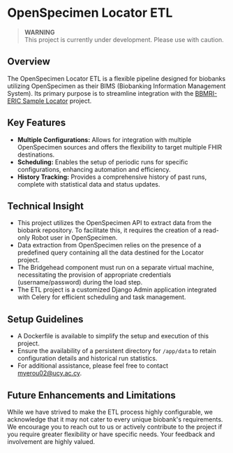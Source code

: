 # OpenSpecimen Locator ETL

> **WARNING**  
> This project is currently under development. Please use with caution.

## Overview

The OpenSpecimen Locator ETL is a flexible pipeline designed for 
biobanks utilizing OpenSpecimen as their BIMS (Biobanking 
Information Management System). Its primary purpose is to 
streamline integration with the 
[BBMRI-ERIC Sample Locator](https://locator.bbmri-eric.eu/) 
project.

## Key Features

* **Multiple Configurations:** Allows for integration with 
multiple OpenSpecimen sources and offers the flexibility to 
target multiple FHIR destinations.
* **Scheduling:** Enables the setup of periodic runs for 
specific configurations, enhancing automation and efficiency.
* **History Tracking:** Provides a comprehensive history 
of past runs, complete with statistical data and status updates.

## Technical Insight

* This project utilizes the OpenSpecimen API to extract data 
from the biobank repository. To facilitate this, it requires 
the creation of a read-only Robot user in OpenSpecimen.
* Data extraction from OpenSpecimen relies on the presence of 
a predefined query containing all the data destined for the 
Locator project.
* The Bridgehead component must run on a separate virtual 
machine, necessitating the provision of appropriate 
credentials (username/password) during the load step.
* The ETL project is a customized Django Admin application 
integrated with Celery for efficient scheduling and task 
management.

## Setup Guidelines

* A Dockerfile is available to simplify the setup and 
execution of this project.
* Ensure the availability of a persistent directory 
for `/app/data` to retain configuration details and 
historical run statistics.
* For additional assistance, please feel free to contact [myerou02@ucy.ac.cy](mailto:myerou02@ucy.ac.cy).

## Future Enhancements and Limitations

While we have strived to make the ETL process highly 
configurable, we acknowledge that it may not cater to every 
unique biobank's requirements. We encourage you to reach out to 
us or actively contribute to the project if you require greater 
flexibility or have specific needs. Your feedback and 
involvement are highly valued.

